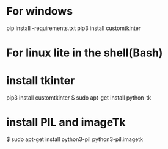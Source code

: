 # For windows 
pip install -requirements.txt
pip3 install customtkinter

# For linux lite in the shell(Bash)
# install tkinter
pip3 install customtkinter
$ sudo apt-get install python-tk

# install PIL and imageTk
$ sudo apt-get install python3-pil python3-pil.imagetk
